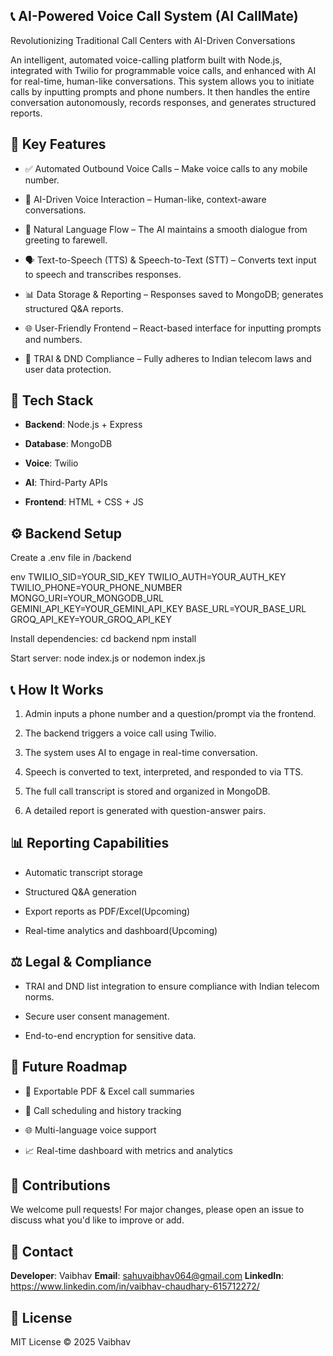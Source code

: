 ## 📞 AI-Powered Voice Call System (**AI CallMate**)
Revolutionizing Traditional Call Centers with AI-Driven Conversations

An intelligent, automated voice-calling platform built with Node.js, integrated with Twilio for programmable voice calls, and enhanced with AI for real-time, human-like conversations. This system allows you to initiate calls by inputting prompts and phone numbers. It then handles the entire conversation autonomously, records responses, and generates structured reports.

## 🚀 Key Features

- ✅ Automated Outbound Voice Calls – Make voice calls to any mobile number.

- 🤖 AI-Driven Voice Interaction – Human-like, context-aware conversations.

- 🧠 Natural Language Flow – The AI maintains a smooth dialogue from greeting to farewell.

- 🗣️ Text-to-Speech (TTS) & Speech-to-Text (STT) – Converts text input to speech and transcribes responses.

- 📊 Data Storage & Reporting – Responses saved to MongoDB; generates structured Q&A reports.

- 🌐 User-Friendly Frontend – React-based interface for inputting prompts and numbers.

- 🔐 TRAI & DND Compliance – Fully adheres to Indian telecom laws and user data protection.

## 🧱 Tech Stack

- **Backend**: Node.js + Express

- **Database**: MongoDB

- **Voice**: Twilio

- **AI**: Third-Party APIs

- **Frontend**: HTML + CSS + JS

## ⚙️ Backend Setup
Create a .env file in /backend

env
TWILIO_SID=YOUR_SID_KEY TWILIO_AUTH=YOUR_AUTH_KEY TWILIO_PHONE=YOUR_PHONE_NUMBER MONGO_URI=YOUR_MONGODB_URL GEMINI_API_KEY=YOUR_GEMINI_API_KEY BASE_URL=YOUR_BASE_URL GROQ_API_KEY=YOUR_GROQ_API_KEY

Install dependencies:
cd backend npm install

Start server:
node index.js or nodemon index.js

## 📞 How It Works

1. Admin inputs a phone number and a question/prompt via the frontend.

2. The backend triggers a voice call using Twilio.

3. The system uses AI to engage in real-time conversation.

4. Speech is converted to text, interpreted, and responded to via TTS.

5. The full call transcript is stored and organized in MongoDB.

6. A detailed report is generated with question-answer pairs.

## 📊 Reporting Capabilities

- Automatic transcript storage

- Structured Q&A generation

- Export reports as PDF/Excel(Upcoming) 

- Real-time analytics and dashboard(Upcoming) 

## ⚖️ Legal & Compliance

- TRAI and DND list integration to ensure compliance with Indian telecom norms.

- Secure user consent management.

- End-to-end encryption for sensitive data.

## 🧠 Future Roadmap

- 📄 Exportable PDF & Excel call summaries

- 📅 Call scheduling and history tracking

- 🌐 Multi-language voice support

- 📈 Real-time dashboard with metrics and analytics

## 🤝 Contributions
We welcome pull requests! For major changes, please open an issue to discuss what you'd like to improve or add.

## 📧 Contact
**Developer**: Vaibhav
**Email**: sahuvaibhav064@gmail.com
**LinkedIn**: https://www.linkedin.com/in/vaibhav-chaudhary-615712272/

## 📜 License
MIT License © 2025 Vaibhav

